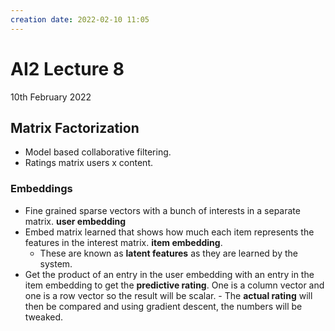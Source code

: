 ```yaml
---
creation date: 2022-02-10 11:05
---
```

#  AI2 Lecture 8
10th February 2022

## Matrix Factorization
- Model based collaborative filtering.
- Ratings matrix users x content.
### Embeddings
- Fine grained sparse vectors with a bunch of interests in a separate matrix. **user embedding**
- Embed matrix learned that shows how much each item represents the features in the interest matrix. **item embedding**.
	- These are known as **latent features** as they are learned by the system.
- Get the product of an entry in the user embedding with an entry in the item embedding to get the **predictive rating**. One is a column vector and one is a row vector so the result will be scalar.
		- The **actual rating** will then be compared and using gradient descent, the numbers will be tweaked.